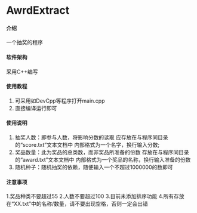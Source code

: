 # AwrdExtract

#### 介绍
一个抽奖的程序

#### 软件架构
采用C++编写


#### 使用教程

1.  可采用如DevCpp等程序打开main.cpp
2.  直接编译运行即可

#### 使用说明

1.  抽奖人数：即参与人数，将影响分数的读取
             应存放在与程序同目录的“score.txt”文本文档中
             内部格式为一个名字，换行输入分数;
2.  奖品数量：此为奖品的总类数，而非奖品所准备的份数
             存放在与程序同目录的“award.txt”文本文档中
             内部格式为一个奖品的名称，换行输入准备的份数
3.  随机种子：随机抽奖的依赖，随便输入一个不超过1000000的数即可

#### 注意事项
1.奖品种类不要超过55
2.人数不要超过100
3.目前未添加排序功能
4.所有存放在“XX.txt”中的名称/数量，请不要出现空格，否则一定会出错